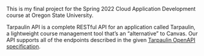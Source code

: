This is my final project for the Spring 2022 Cloud Application Development course at Oregon State University.

Tarpaulin API is a complete RESTful API for an application called Tarpaulin, a lightweight course management tool that’s an “alternative” to Canvas.
Our API supports all of the endpoints described in the given [Tarpaulin OpenAPI specification](https://gist.github.com/robwhess/ec734c97a98868dbc1776718cd73b203).
